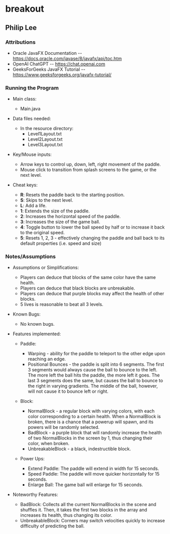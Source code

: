 # breakout
## Philip Lee


### Attributions

* Oracle JavaFX Documentation -- https://docs.oracle.com/javase/8/javafx/api/toc.htm
* OpenAI ChatGPT -- https://chat.openai.com
* GeeksForGeeks JavaFX Tutorial -- https://www.geeksforgeeks.org/javafx-tutorial/


### Running the Program

* Main class:
   * Main.java


* Data files needed:
   * In the resource directory:
      * Level1Layout.txt
      * Level2Layout.txt
      * Level3Layout.txt


* Key/Mouse inputs:
   * Arrow keys to control up, down, left, right movement of the paddle.
   * Mouse click to transition from splash screens to the game, or the next level.


* Cheat keys:
   * __R__: Resets the paddle back to the starting position.
   * __S__: Skips to the next level.
   * __L__: Add a life.
   * __1__: Extends the size of the paddle.
   * __2__: Increases the horizontal speed of the paddle.
   * __3__: Increases the size of the game ball.
   * __4__: Toggle button to lower the ball speed by half or to increase it back to the original speed.
   * __5__: Resets 1, 2, 3 - effectively changing the paddle and ball back to its default properties (i.e. speed and size)



### Notes/Assumptions

* Assumptions or Simplifications:
   * Players can deduce that blocks of the same color have the same health.
   * Players can deduce that black blocks are unbreakable.
   * Players can deduce that purple blocks may affect the health of other blocks.
   * 5 lives is reasonable to beat all 3 levels.


* Known Bugs:
   * No known bugs.


* Features implemented:
   * Paddle:
      * Warping - ability for the paddle to teleport to the other edge upon reaching an edge.
      * Positional Bounces - the paddle is split into 6 segments. The first 3 segments would always cause the ball to bounce
        to the left. The more left the ball hits the paddle, the more left it goes. The last 3 segments does the same, but causes the ball
        to bounce to the right in varying gradients. The middle of the ball, however, will not cause it to bounce left or right.
   

   * Block:
      * NormalBlock - a regular block with varying colors, with each color corresponding to a certain health. When a NormalBlock is broken, there is a chance that a powerup will spawn, and its powers will be randomly selected.
      * BadBlock - a purple block that will randomly increase the health of two NormalBlocks in the screen by 1, thus changing their color, when broken.
      * UnbreakableBlock - a black, indestructible block.

   * Power Ups:
      * Extend Paddle: The paddle will extend in width for 15 seconds.
      * Speed Paddle: The paddle will move quicker horizontally for 15 seconds.
      * Enlarge Ball: The game ball will enlarge for 15 seconds.


* Noteworthy Features:
   * BadBlock: Collects all the current NormalBlocks in the scene and shuffles it. Then, it takes the first two blocks in the array and increases its health,
     thus changing its color.
   * UnbreakableBlock: Corners may switch velocities quickly to increase difficulty of predicting the ball.
